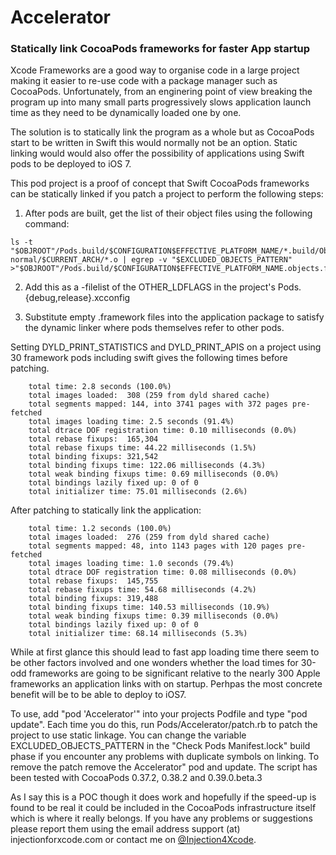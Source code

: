 # Accelerator

### Statically link CocoaPods frameworks for faster App startup

Xcode Frameworks are a good way to organise code in a large project making it easier
to re-use code with a package manager such as CocoaPods. Unfortunately, from an enginering
point of view breaking the program up into many small parts progressively slows
application launch time as they need to be dynamically loaded one by one.

The solution is to statically link the program as a whole but as CocoaPods start to be
written in Swift this would normally not be an option. Static linking would would also
offer the possibility of applications using Swift pods to be deployed to iOS 7.

This pod project is a proof of concept that Swift CocoaPods frameworks can be
statically linked if you patch a project to perform the following steps:

1) After pods are built, get the list of their object files using the following command:

```shell
ls -t "$OBJROOT"/Pods.build/$CONFIGURATION$EFFECTIVE_PLATFORM_NAME/*.build/Objects-normal/$CURRENT_ARCH/*.o | egrep -v "$EXCLUDED_OBJECTS_PATTERN" >"$OBJROOT"/Pods.build/$CONFIGURATION$EFFECTIVE_PLATFORM_NAME.objects.filelist
```

2) Add this as a -filelist of the OTHER_LDFLAGS in the project's Pods.{debug,release}.xcconfig

3) Substitute empty .framework files into the application package to satisfy the dynamic linker
where pods themselves refer to other pods.

Setting DYLD_PRINT_STATISTICS and DYLD_PRINT_APIS on a project using 30
framework pods including swift gives the following times before patching.

```
    total time: 2.8 seconds (100.0%)
    total images loaded:  308 (259 from dyld shared cache)
    total segments mapped: 144, into 3741 pages with 372 pages pre-fetched
    total images loading time: 2.5 seconds (91.4%)
    total dtrace DOF registration time: 0.10 milliseconds (0.0%)
    total rebase fixups:  165,304
    total rebase fixups time: 44.22 milliseconds (1.5%)
    total binding fixups: 321,542
    total binding fixups time: 122.06 milliseconds (4.3%)
    total weak binding fixups time: 0.69 milliseconds (0.0%)
    total bindings lazily fixed up: 0 of 0
    total initializer time: 75.01 milliseconds (2.6%)
```

After patching to statically link the application:

```
    total time: 1.2 seconds (100.0%)
    total images loaded:  276 (259 from dyld shared cache)
    total segments mapped: 48, into 1143 pages with 120 pages pre-fetched
    total images loading time: 1.0 seconds (79.4%)
    total dtrace DOF registration time: 0.08 milliseconds (0.0%)
    total rebase fixups:  145,755
    total rebase fixups time: 54.68 milliseconds (4.2%)
    total binding fixups: 319,488
    total binding fixups time: 140.53 milliseconds (10.9%)
    total weak binding fixups time: 0.39 milliseconds (0.0%)
    total bindings lazily fixed up: 0 of 0
    total initializer time: 68.14 milliseconds (5.3%)
```

While at first glance this should lead to fast app loading time there seem
to be other factors involved and one wonders whether the load times for
30-odd frameworks are going to be significant relative to the nearly
300 Apple frameworks an application links with on startup. Perhpas
the most concrete benefit will be to be able to deploy to iOS7.

To use, add "pod 'Accelerator'" into your projects Podfile and type "pod update".
Each time you do this, run Pods/Accelerator/patch.rb to patch the project to use
static linkage. You can change the variable EXCLUDED_OBJECTS_PATTERN in the
"Check Pods Manifest.lock" build phase if you encounter any problems with duplicate
symbols on linking. To remove the patch remove the Accelerator" pod and update.
The script has been tested with CocoaPods 0.37.2, 0.38.2 and 0.39.0.beta.3

As I say this is a POC though it does work and hopefully if the speed-up is
found to be real it could be included in the CocoaPods infrastructure itself
which is where it really belongs. If you have any problems or suggestions
please report them using the email address support (at) injectionforxcode.com
or contact me on [@Injection4Xcode](https://twitter.com/#!/@Injection4Xcode).
